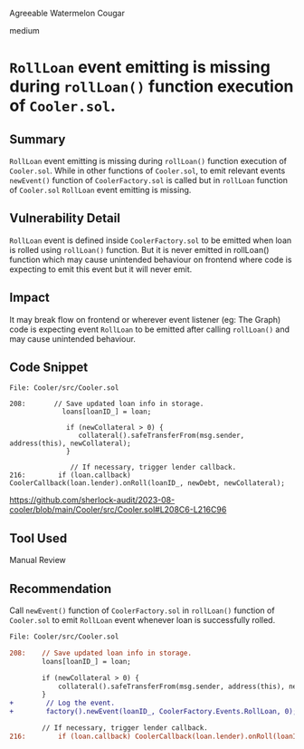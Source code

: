 Agreeable Watermelon Cougar

medium

# `RollLoan` event emitting is missing during `rollLoan()` function execution of `Cooler.sol`.
## Summary

`RollLoan` event emitting is missing during `rollLoan()` function execution of `Cooler.sol`. While in other functions of `Cooler.sol`, to emit relevant events `newEvent()` function of `CoolerFactory.sol` is called but in `rollLoan` function of `Cooler.sol`  `RollLoan` event emitting is missing.

## Vulnerability Detail

`RollLoan` event is defined inside `CoolerFactory.sol` to be emitted when loan is rolled using `rollLoan()` function. But it is never emitted in rollLoan() function which may cause unintended behaviour on frontend where code is expecting to emit this event but it will never emit.

## Impact

It may break flow on frontend or  wherever event listener (eg: The Graph) code is expecting  event `RollLoan` to be emitted after calling `rollLoan()` and may cause unintended behaviour.  

## Code Snippet

```solidity
File: Cooler/src/Cooler.sol

208:       // Save updated loan info in storage.
             loans[loanID_] = loan;

              if (newCollateral > 0) {
                 collateral().safeTransferFrom(msg.sender, address(this), newCollateral);
              }

               // If necessary, trigger lender callback.
216:        if (loan.callback) CoolerCallback(loan.lender).onRoll(loanID_, newDebt, newCollateral);
```
https://github.com/sherlock-audit/2023-08-cooler/blob/main/Cooler/src/Cooler.sol#L208C6-L216C96

## Tool Used

Manual Review

## Recommendation

Call `newEvent()` function of `CoolerFactory.sol`   in `rollLoan()` function of `Cooler.sol` to emit `RollLoan` event whenever loan is successfully rolled.

```diff
File: Cooler/src/Cooler.sol 

208:    // Save updated loan info in storage.
        loans[loanID_] = loan;

        if (newCollateral > 0) {
            collateral().safeTransferFrom(msg.sender, address(this), newCollateral);
        }
+        // Log the event.
+        factory().newEvent(loanID_, CoolerFactory.Events.RollLoan, 0);

        // If necessary, trigger lender callback.
216:        if (loan.callback) CoolerCallback(loan.lender).onRoll(loanID_, newDebt, newCollateral);
```
